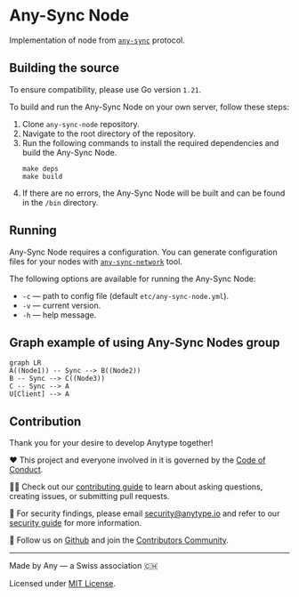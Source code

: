 ﻿# Any-Sync Node
Implementation of node from [`any-sync`](https://github.com/anyproto/any-sync) protocol.

## Building the source
To ensure compatibility, please use Go version `1.21`.

To build and run the Any-Sync Node on your own server, follow these steps:

1.  Clone `any-sync-node` repository.
2.  Navigate to the root directory of the repository.
3.  Run the following commands to install the required dependencies and build the Any-Sync Node.
    ```
    make deps
    make build
    ```
4.  If there are no errors, the Any-Sync Node will be built and can be found in the `/bin` directory.

## Running
Any-Sync Node requires a configuration. You can generate configuration files for your nodes with [`any-sync-network`](https://github.com/anyproto/any-sync-tools) tool.

The following options are available for running the Any-Sync Node:

 - `-c` — path to config file (default `etc/any-sync-node.yml`). 
 - `-v` — current version.
 - `-h` — help message.

## Graph example of using Any-Sync Nodes group

```mermaid
graph LR
A((Node1)) -- Sync --> B((Node2))
B -- Sync --> C((Node3))
C -- Sync --> A
U[Client] --> A

```

## Contribution
Thank you for your desire to develop Anytype together!

❤️ This project and everyone involved in it is governed by the [Code of Conduct](https://github.com/anyproto/.github/blob/main/docs/CODE_OF_CONDUCT.md).

🧑‍💻 Check out our [contributing guide](https://github.com/anyproto/.github/blob/main/docs/CONTRIBUTING.md) to learn about asking questions, creating issues, or submitting pull requests.

🫢 For security findings, please email [security@anytype.io](mailto:security@anytype.io) and refer to our [security guide](https://github.com/anyproto/.github/blob/main/docs/SECURITY.md) for more information.

🤝 Follow us on [Github](https://github.com/anyproto) and join the [Contributors Community](https://github.com/orgs/anyproto/discussions).

---
Made by Any — a Swiss association 🇨🇭

Licensed under [MIT License](./LICENSE).
